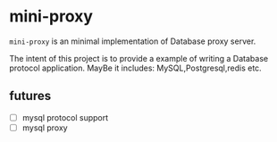 # mini-proxy
`mini-proxy` is an minimal implementation of Database proxy server.

The intent of this project is to provide a example of writing a Database protocol application. MayBe it includes: MySQL,Postgresql,redis etc.

## futures
- [ ] mysql protocol support
- [ ] mysql proxy
